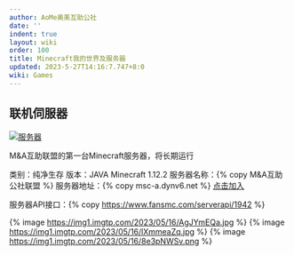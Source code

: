 ```yaml
---
author: AoMe奥美互助公社
date: ''
indent: true
layout: wiki
order: 100
title: Minecraft我的世界及服务器
updated: 2023-5-27T14:16:7.747+8:0
wiki: Games
---
```

## 联机伺服器

[![服务器](https://www.fansmc.com/banner/1942/村庄/FFFFFF/FF1414/medium "服务器状态")](https://www.fansmc.com/xuanchuan/1942/12553)

M&A互助联盟的第一台Minecraft服务器，将长期运行

类别：纯净生存
版本：JAVA Minecraft 1.12.2
服务器名称：{% copy M&A互助公社联盟 %}
服务器地址：{% copy msc-a.dynv6.net %}
[点击加入](https://www.fansmc.com/server/1942.html)

服务器API接口：{% copy https://www.fansmc.com/serverapi/1942 %}

{% image https://img1.imgtp.com/2023/05/16/AgJYmEQa.jpg %}
{% image https://img1.imgtp.com/2023/05/16/lXmmeaZq.jpg %}
{% image https://img1.imgtp.com/2023/05/16/8e3pNWSv.png %}

